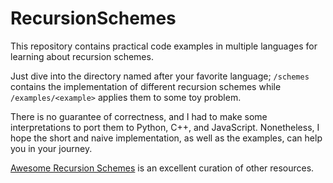 # RecursionSchemes
This repository contains practical code examples in multiple languages for learning about recursion schemes.

Just dive into the directory named after your favorite language; `/schemes` contains the implementation of different recursion schemes while `/examples/<example>` applies them to some toy problem. 

There is no guarantee of correctness, and I had to make some interpretations to port them to Python, C++, and JavaScript. Nonetheless, I hope the short and naive implementation, as well as the examples, can help you in your journey.

[Awesome Recursion Schemes](https://github.com/passy/awesome-recursion-schemes) is an excellent curation of other resources.
